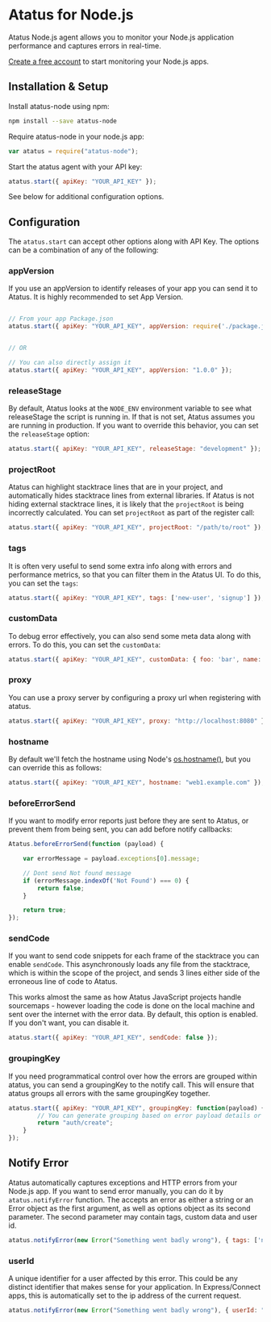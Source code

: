 Atatus for Node.js
============================

Atatus Node.js agent allows you to monitor your Node.js application performance and captures errors in real-time.

[Create a free account](https:///www.atatus.com) to start monitoring your Node.js apps.

Installation & Setup
--------------------

Install atatus-node using npm:

```bash
npm install --save atatus-node
```

Require atatus-node in your node.js app:

```javascript
var atatus = require("atatus-node");
```

Start the atatus agent with your API key:

```javascript
atatus.start({ apiKey: "YOUR_API_KEY" });
```

See below for additional configuration options.

Configuration
-------------

The `atatus.start` can accept other options along with API Key. The options can be a combination of any of the following:

### appVersion

If you use an appVersion to identify releases of your app you can send it to Atatus. It is highly recommended to set App Version.

```javascript

// From your app Package.json
atatus.start({ apiKey: "YOUR_API_KEY", appVersion: require('./package.json').version });


// OR

// You can also directly assign it
atatus.start({ apiKey: "YOUR_API_KEY", appVersion: "1.0.0" });

```


### releaseStage

By default, Atatus looks at the `NODE_ENV` environment variable to see what releaseStage the script is running in. If that is not set, Atatus assumes you are running in production. If you want to override this behavior, you can set the `releaseStage` option:

```javascript
atatus.start({ apiKey: "YOUR_API_KEY", releaseStage: "development" });
```

### projectRoot

Atatus can highlight stacktrace lines that are in your project, and automatically hides stacktrace lines from external libraries. If Atatus is not hiding external stacktrace lines, it is likely that the `projectRoot` is being incorrectly calculated. You can set `projectRoot` as part of the register call:

```javascript
atatus.start({ apiKey: "YOUR_API_KEY", projectRoot: "/path/to/root" });
```

### tags

It is often very useful to send some extra info along with errors and performance metrics, so that you can filter them in the Atatus UI. To do this, you can set the `tags`:

```javascript
atatus.start({ apiKey: "YOUR_API_KEY", tags: ['new-user', 'signup'] });
```

### customData

To debug error effectively, you can also send some meta data along with errors. To do this, you can set the `customData`:

```javascript
atatus.start({ apiKey: "YOUR_API_KEY", customData: { foo: 'bar', name: "John Doe" }});
```

### proxy

You can use a proxy server by configuring a proxy url when registering with atatus.

```javascript
atatus.start({ apiKey: "YOUR_API_KEY", proxy: "http://localhost:8080" });
```

### hostname

By default we'll fetch the hostname using Node's [os.hostname()](https://nodejs.org/api/os.html#os_os_hostname), but you can override this as follows:

```javascript
atatus.start({ apiKey: "YOUR_API_KEY", hostname: "web1.example.com" });
```

### beforeErrorSend

If you want to modify error reports just before they are sent to Atatus, or prevent them from being sent, you can add before notify callbacks:

```javascript
Atatus.beforeErrorSend(function (payload) {

    var errorMessage = payload.exceptions[0].message;

    // Dont send Not found message
    if (errorMessage.indexOf('Not Found') === 0) {
        return false;
    }

    return true;
});
```

### sendCode

If you want to send code snippets for each frame of the stacktrace you can enable `sendCode`. This asynchronously loads any file from the stacktrace, which is within the scope of the project, and sends 3 lines either side of the erroneous line of code to Atatus.

This works almost the same as how Atatus JavaScript projects handle sourcemaps - however loading the code is done on the local machine and sent over the internet with the error data. By default, this option is enabled. If you don't want, you can disable it.

```javascript
atatus.start({ apiKey: "YOUR_API_KEY", sendCode: false });
```

### groupingKey

If you need programmatical control over how the errors are grouped within atatus, you can send a groupingKey to the notify call. This will ensure that atatus groups all errors with the same groupingKey together.

```javascript
atatus.start({ apiKey: "YOUR_API_KEY", groupingKey: function(payload) {
        // You can generate grouping based on error payload details or send static grouping key for all errors
        return "auth/create";
    }
});
```

Notify Error
------------

Atatus automatically captures exceptions and HTTP errors from your Node.js app. If you want to send error manually, you can do it by `atatus.notifyError` function. The  accepts an error as either a string or an Error object as the first argument, as well as options object as its second parameter. The second parameter may contain tags, custom data and user id.

```javascript
atatus.notifyError(new Error("Something went badly wrong"), { tags: ['new-user', 'signup'], customData: { name: 'John Doe', country: 'US' } });
```

### userId

A unique identifier for a user affected by this error. This could be any distinct identifier that makes sense for your application. In Express/Connect apps, this is automatically set to the ip address of the current request.

```javascript
atatus.notifyError(new Error("Something went badly wrong"), { userId: "someone@example.com" });
```
